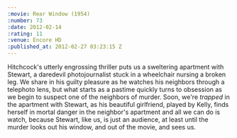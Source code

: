 ```yaml
--- 
:movie: Rear Window (1954)
:number: 73
:date: 2012-02-14
:rating: 11
:venue: Encore HD
:published_at: 2012-02-27 03:23:15 Z
---
```

Hitchcock's utterly engrossing thriller puts us a sweltering apartment with Stewart, a daredevil photojournalist stuck in a wheelchair nursing a broken leg. We share in his guilty pleasure as he watches his neighbors through a telephoto lens, but what starts as a pastime quickly turns to obsession as we begin to suspect one of the neighbors of murder. Soon, we're _trapped_ in the apartment with Stewart, as his beautiful girlfriend, played by Kelly, finds herself in mortal danger in the neighbor's apartment and all we can do is watch, because Stewart, like us, is just an audience, at least until the murder looks out his window, and out of the movie, and sees us.
